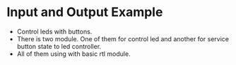 # Input and Output Example

- Control leds with buttons.
- There is two module. One of them for control led and another for service button state to led controller.
- All of them using with basic rtl module.
